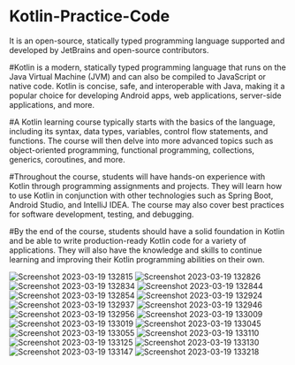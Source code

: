 # Kotlin-Practice-Code
 
It is an open-source, statically typed programming language supported and developed by JetBrains and open-source contributors.



#Kotlin is a modern, statically typed programming language that runs on the Java Virtual Machine (JVM) and can also be compiled to JavaScript or native code. Kotlin is concise, safe, and interoperable with Java, making it a popular choice for developing Android apps, web applications, server-side applications, and more.


#A Kotlin learning course typically starts with the basics of the language, including its syntax, data types, variables, control flow statements, and functions. The course will then delve into more advanced topics such as object-oriented programming, functional programming, collections, generics, coroutines, and more.

#Throughout the course, students will have hands-on experience with Kotlin through programming assignments and projects. They will learn how to use Kotlin in conjunction with other technologies such as Spring Boot, Android Studio, and IntelliJ IDEA. The course may also cover best practices for software development, testing, and debugging.

#By the end of the course, students should have a solid foundation in Kotlin and be able to write production-ready Kotlin code for a variety of applications. They will also have the knowledge and skills to continue learning and improving their Kotlin programming abilities on their own.



![Screenshot 2023-03-19 132815](https://user-images.githubusercontent.com/67718185/226163113-f67a654d-2062-48ed-b14d-4cf24f73d300.png)
![Screenshot 2023-03-19 132826](https://user-images.githubusercontent.com/67718185/226163116-577e22cf-f1af-4bf1-ac83-23e500521528.png)
![Screenshot 2023-03-19 132834](https://user-images.githubusercontent.com/67718185/226163118-841f9c57-27a4-4a3d-81f7-f476602f9875.png)
![Screenshot 2023-03-19 132844](https://user-images.githubusercontent.com/67718185/226163119-a15c8f01-6754-4ba0-8bd6-527295281911.png)
![Screenshot 2023-03-19 132854](https://user-images.githubusercontent.com/67718185/226163121-81f0fd12-c96f-4b20-b2fb-e0743a7d6197.png)
![Screenshot 2023-03-19 132924](https://user-images.githubusercontent.com/67718185/226163122-ddf151da-d86b-4217-bd9a-cdc58eb5dd84.png)
![Screenshot 2023-03-19 132937](https://user-images.githubusercontent.com/67718185/226163124-aeb4582b-730d-42c6-9ab2-adeb82946e2a.png)
![Screenshot 2023-03-19 132946](https://user-images.githubusercontent.com/67718185/226163125-526081c9-090d-42dd-a05b-81c3dd599c6f.png)
![Screenshot 2023-03-19 132956](https://user-images.githubusercontent.com/67718185/226163128-00d6ca53-8b2e-4f2e-99c4-bc0c05dbe745.png)
![Screenshot 2023-03-19 133009](https://user-images.githubusercontent.com/67718185/226163133-9974f96e-cb75-4716-a8dd-1df2a8087b22.png)
![Screenshot 2023-03-19 133019](https://user-images.githubusercontent.com/67718185/226163135-15dd754c-c363-4a00-a679-9ec246745f87.png)
![Screenshot 2023-03-19 133045](https://user-images.githubusercontent.com/67718185/226163137-1ec016cb-25de-46e6-b853-edb754bfc625.png)
![Screenshot 2023-03-19 133055](https://user-images.githubusercontent.com/67718185/226163138-04ea6b10-158e-4874-bae9-3c407f62c194.png)
![Screenshot 2023-03-19 133110](https://user-images.githubusercontent.com/67718185/226163140-782c185b-8b96-4022-b3e9-53d79cb1bae4.png)
![Screenshot 2023-03-19 133125](https://user-images.githubusercontent.com/67718185/226163143-93cd708d-6e34-4a39-9362-1cb0a93cafa0.png)
![Screenshot 2023-03-19 133130](https://user-images.githubusercontent.com/67718185/226163145-5b60dd86-de17-4759-922e-fa22a3144ba4.png)
![Screenshot 2023-03-19 133147](https://user-images.githubusercontent.com/67718185/226163146-b140f450-a1cf-4d1c-9423-105fc6679345.png)
![Screenshot 2023-03-19 133218](https://user-images.githubusercontent.com/67718185/226163152-53f9a104-bbc3-4e7e-90fd-13fee6b659b2.png)
